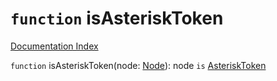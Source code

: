 # `function` isAsteriskToken

[Documentation Index](../README.md)

`function` isAsteriskToken(node: [Node](../private.interface.Node/README.md)): node `is` [AsteriskToken](../private.interface.PunctuationToken/README.md)